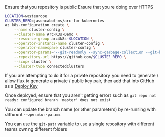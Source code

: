 Ensure that you repository is public
Ensure that you're doing over HTTPS

```bash
LOCATION=westeurope
CLUSTER_REPO=jasoncabot-ms/arc-for-kubernetes
az k8s-configuration create \
    --name cluster-config \
    --cluster-name Arc-K3s-Demo \
    --resource-group arc4k8s-$LOCATION \
    --operator-instance-name cluster-config \
    --operator-namespace cluster-config \
    --operator-params='--git-readonly --sync-garbage-collection --git-branch=main --git-path=cluster-config' \
    --repository-url https://github.com/$CLUSTER_REPO \
    --scope cluster \
    --cluster-type connectedClusters
```

If you are attempting to do it for a private repository, you need to generate / allow flux to generate a private / public key pair, then add that into GitHub as a [Deploy Key](https://docs.github.com/en/developers/overview/managing-deploy-keys#setup-2)

Once deployed, ensure that you aren't getting errors such as `git repo not ready: configured branch 'master' does not exist`

You can update the branch name (or other parameters) by re-running with different `--operator-params`

You can use the `git-path` variable to use a single repository with different teams owning different folders
